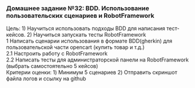 ### Домашнее задание №32: BDD. Использование пользовательских сценариев и RobotFramework
Цель: 1) Научиться использовать подходы BDD для написания тест-кейсов.  2) Научиться запускать тесты RobotFramework  
1 Написать сценарии использования в формате BDD(gherkin) для пользовательской части opencart (купить товар и т.д.)  
2.1 Настроить работу с RobotFramework  
2.2 Написать тесты для администраторской панели на RobotFramework (выбрать самостоятельно 5 кейсов)  
Критерии оценки:  1) Минимум 5 сценариев  2) Отправить скриншот файла логов и ссылку на github